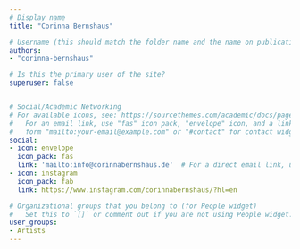 ```yaml
---
# Display name
title: "Corinna Bernshaus"

# Username (this should match the folder name and the name on publications)
authors:
- "corinna-bernshaus"

# Is this the primary user of the site?
superuser: false


# Social/Academic Networking
# For available icons, see: https://sourcethemes.com/academic/docs/page-builder/#icons
#   For an email link, use "fas" icon pack, "envelope" icon, and a link in the
#   form "mailto:your-email@example.com" or "#contact" for contact widget.
social:
- icon: envelope
  icon_pack: fas
  link: 'mailto:info@corinnabernshaus.de'  # For a direct email link, use "".
- icon: instagram
  icon_pack: fab
  link: https://www.instagram.com/corinnabernshaus/?hl=en

# Organizational groups that you belong to (for People widget)
#   Set this to `[]` or comment out if you are not using People widget.
user_groups:
- Artists
---
```

